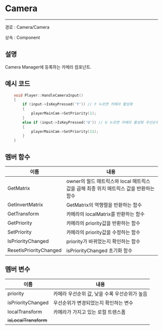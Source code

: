 # Camera

---

경로 : Camera/Camera

상속 : Component

## 설명

Camera Manager에 등록하는 카메라 컴포넌트.

## 예시 코드

```cpp
	void Player::HandleCameraInput()
	{
		if (input->IsKeyPressed('Y')) // Y 누르면 카메라 활성화
		{
			playerMainCam->SetPriority(1);
		}
		else if (input->IsKeyPressed('U')) // U 누르면 카메라 활성화 우선순위 낮추기
		{
			playerMainCam->SetPriority(11);
		}
	}
```

## 멤버 함수

| 이름 | 내용 |
| --- | --- |
| GetMatrix | owner의 월드 매트릭스와 local 매트릭스 값을 곱해 최종 위치 매트릭스 값을 반환하는 함수 |
| GetInvertMatrix | GetMatrix의 역행렬을 반환하는 함수 |
| GetTransform | 카메라의 localMatrix를 반환하는 함수 |
| GetPriority | 카메라의 priority값을 반환하는 함수 |
| SetPriority | 카메라의 priority값을 수정하는 함수 |
| IsPriorityChanged | priority가 바뀌었는지 확인하는 함수 |
| ResetIsPriorityChanged | isPriorityChanged 초기화 함수  |

## 멤버 변수

| 이름 | 내용 |
| --- | --- |
| priority | 카메라 우선순위 값, 낮을 수록 우선순위가 높음 |
| isPriorityChanged | 우선순위가 변경되었는지 확인하는 변수 |
| localTransform | 카메라가 가지고 있는 로컬 트렌스폼 |
| ~~isLocalTransform~~ |  |